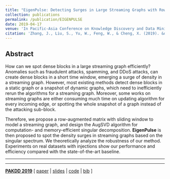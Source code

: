 ```yaml
---
title: "EigenPulse: Detecting Surges in Large Streaming Graphs with Row Augmentation"
collection: publications
permalink: /publication/EIGENPULSE
date: 2019-04-17
venue: 'In Pacific-Asia Conference on Knowledge Discovery and Data Mining. (PAKDD) 2019'
citation: 'Zhang, J., Liu, S., Yu, W., Feng, W., & Cheng, X. (2019). &quot;EigenPulse: Detecting Surges in Large Streaming Graphs with Row Augmentation&quot;. <i>In Pacific-Asia Conference on Knowledge Discovery and Data Mining. Springer, Cham.</i> (pp. 501-513).'
---
```


## Abstract
How can we spot dense blocks in a large streaming graph efficiently? Anomalies such as fraudulent attacks,
spamming, and DDoS attacks, can create dense blocks in a short time window, emerging a surge of density
in a streaming graph. However, most existing methods detect dense blocks in a static graph or
a snapshot of dynamic graphs, which need to inefficiently rerun the algorithms for a streaming graph.
Moreover, some works on streaming graphs are either consuming much time on updating algorithm for
every incoming edge, or spotting the whole snapshot of a graph instead of the attacking sub-block.

Therefore, we propose a row-augmented matrix with sliding window to model a streaming graph,
and design the AugSVD algorithm for computation- and memory-efficient singular decomposition.
**EigenPulse** is then proposed to spot the density surges in streaming graphs based
on the singular spectrum. We theoretically analyze the robustness of our method.
Experiments on real datasets with injections show our performance and
efficiency compared with the state-of-the-art baseline.

---
---

[**PAKDD 2019**](http://pakdd2019.medmeeting.org)
[
[paper](http://wenchieh.github.io/files/pdf/eigenpulse.pdf) |
[slides](http://wenchieh.github.io/files/slide/eaglepulsePAKDD2019.pptx) |
[code](https://github.com/BGT-M/spartan2) |
[bib](https://dblp.uni-trier.de/rec/bibtex/conf/pakdd/ZhangLYFC19)
]
